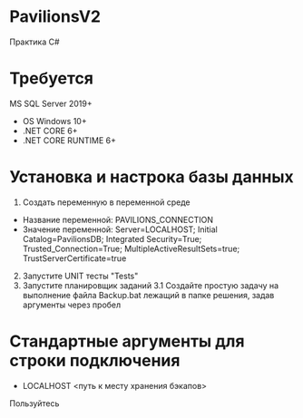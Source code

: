 # PavilionsV2
Практика C#

# Требуется
MS SQL Server 2019+
- OS Windows 10+
- .NET CORE 6+
- .NET CORE RUNTIME 6+
# Установка и настрока базы данных 
1. Создать переменную в переменной среде
- Название переменной: PAVILIONS_CONNECTION
- Значение переменной: Server=LOCALHOST; Initial Catalog=PavilionsDB; Integrated Security=True; Trusted_Connection=True; MultipleActiveResultSets=true; TrustServerCertificate=true
2. Запустите UNIT тесты "Tests"
3. Запустите планировщик заданий 
3.1 Создайте простую задачу на выполнение файла Backup.bat лежащий в папке решения, задав аргументы через пробел
# Стандартные аргументы для строки подключения 
- LOCALHOST <путь к месту хранения бэкапов>

Пользуйтесь
